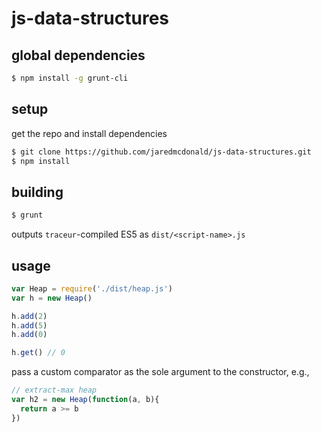 # js-data-structures

## global dependencies

```bash
$ npm install -g grunt-cli
```

## setup

get the repo and install dependencies

```bash
$ git clone https://github.com/jaredmcdonald/js-data-structures.git
$ npm install
```

## building

```bash
$ grunt
```

outputs `traceur`-compiled ES5 as `dist/<script-name>.js`

## usage

```javascript
var Heap = require('./dist/heap.js')
var h = new Heap()

h.add(2)
h.add(5)
h.add(0)

h.get() // 0
```
pass a custom comparator as the sole argument to the constructor, e.g.,

```javascript
// extract-max heap
var h2 = new Heap(function(a, b){
  return a >= b  
})
```
